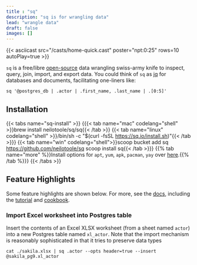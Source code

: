 ```yaml
---
title : "sq"
description: "sq is for wrangling data"
lead: "wrangle data"
draft: false
images: []
---
```


{{< asciicast src="/casts/home-quick.cast"  poster="npt:0:25" rows=10 autoPlay=true >}}

`sq` is a free/libre [open-source](https://github.com/neilotoole/sq) data wrangling swiss-army knife
to inspect, query, join, import, and export data. You could think of `sq`
as [jq](https://stedolan.github.io/jq/) for databases and documents, facilitating one-liners
like:

```shell
sq '@postgres_db | .actor | .first_name, .last_name | .[0:5]'
```

## Installation

{{< tabs name="sq-install" >}}
{{{< tab name="mac" codelang="shell" >}}brew install neilotoole/sq/sq{{< /tab >}}
{{< tab name="linux" codelang="shell" >}}/bin/sh -c "$(curl -fsSL https://sq.io/install.sh)"{{< /tab >}}}
{{< tab name="win" codelang="shell">}}scoop bucket add sq https://github.com/neilotoole/sq
scoop install sq{{< /tab >}}}
{{% tab name="more" %}}Install options for `apt`, `yum`, `apk`, `pacman`, `yay` over [here](/docs/install).{{% /tab %}}}
{{< /tabs >}}

## Feature Highlights

Some feature highlights are shown below. For more, see the [docs](/docs),
including the [tutorial](/docs/tutorial) and [cookbook](/docs/cookbook).

### Import Excel worksheet into Postgres table

Insert the contents of an Excel XLSX worksheet (from a sheet named `actor`) into
a new Postgres table named `xl_actor`. Note that the import mechanism
is reasonably sophisticated in that it tries to preserve data types

```shell
cat ./sakila.xlsx | sq .actor --opts header=true --insert @sakila_pg9.xl_actor
```
